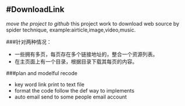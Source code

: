 #DownloadLink
---------------------------
_move the project to github_
this project work to download web source by spider technique,
example:airticle,image,video,music.


###针对两种情况：
* 一些拥有多页，每页存在多个链接地址的，整合一个资源列表。  
* 在主页面上有一个目录，根据目录下载其每页的内容。  


###plan and modelful recode
* key word link print to text file
* format the code follow the def way to implements
* auto email send to some people email account